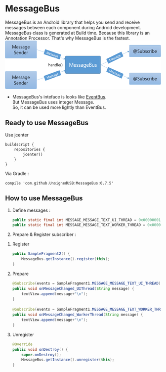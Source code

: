 # MessageBus
MessageBus is an Android library that helps you send and receive messages between each component during Android development. MessageBus class is generated at Build time. Because this library is an Annotation Processor. That's why MessageBus is the fastest.</br>
<img width="588" height="156" src="/doc/MessageBus_flow.png"/></br>

- MessageBus's inteface is looks like [EventBus](https://github.com/greenrobot/EventBus).</br>
But MessageBus uses integer Message.</br>So, it can be used more lightly than EventBus.

Ready to use MessageBus
----------
Use jcenter</br>
   ```
   buildscript {
       repositories {
           jcenter()
       }
   }
   ```
Via Gradle :</br>
   ```
   compile 'com.github.UnsignedUSB:MessageBus:0.7.5'
   ```

How to use MessageBus
----------
1. Define messages : 
   ```java
   public static final int MESSAGE_MESSAGE_TEXT_UI_THREAD = 0x00000001;
   public static final int MESSAGE_MESSAGE_TEXT_WORKER_THREAD = 0x00000002;
   ```
2. Prepare & Register subscriber :
1) Register
   ```java
   public SampleFragment2() {
       MessageBus.getInstance().register(this);
   }
   ```
2) Prepare
   ```java
   @Subscribe(events = SampleFragment1.MESSAGE_MESSAGE_TEXT_UI_THREAD)
   public void onMessageChanged_UIThread(String message) {
       textView.append(message+"\n");
   }

   @Subscribe(events = SampleFragment1.MESSAGE_MESSAGE_TEXT_WORKER_THREAD, thread = Subscribe.Thread.MAIN)
   public void onMessageChanged_WorkerThread(String message) {
       textView.append(message+"\n");
   }
   ```
3) Unregister
   ```java
   @Override
   public void onDestroy() {
       super.onDestroy();
       MessageBus.getInstance().unregister(this);
   }
   ```
